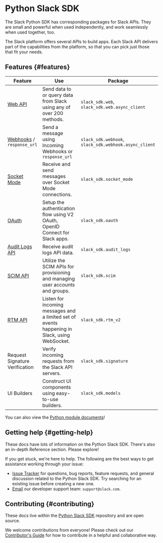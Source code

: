 # Python Slack SDK

The Slack Python SDK has corresponding packages for Slack APIs. They are small and powerful when used independently, and work seamlessly when used together, too.

The Slack platform offers several APIs to build apps. Each Slack API delivers part of the capabilities from the platform, so that you can pick just those that fit your needs.

## Features {#features}

| Feature | Use | Package |
|---|---|---|
| [Web API](/python-slack-sdk/web)  | Send data to or query data from Slack using any of over 200 methods. | `slack_sdk.web`, `slack_sdk.web.async_client` |
| [Webhooks](/python-slack-sdk/webhooks) / `response_url`  | Send a message using Incoming Webhooks or `response_url` | `slack_sdk.webhook`, `slack_sdk.webhook.async_client`  |
| [Socket Mode](/python-slack-sdk/socket-mode) | Receive and send messages over Socket Mode connections. | `slack_sdk.socket_mode`  |
| [OAuth](/python-slack-sdk/oauth)  | Setup the authentication flow using V2 OAuth, OpenID Connect for Slack apps.  | `slack_sdk.oauth` |
| [Audit Logs API](/python-slack-sdk/audit-logs)   | Receive audit logs API data. | `slack_sdk.audit_logs` |
| [SCIM API](/python-slack-sdk/scim)  | Utilize the SCIM APIs for provisioning and managing user accounts and groups.   | `slack_sdk.scim` |
| [RTM API](/python-slack-sdk/rtm) | Listen for incoming messages and a limited set of events happening in Slack, using WebSocket. | `slack_sdk.rtm_v2` |
| Request Signature Verification | Verify incoming requests from the Slack API servers. | `slack_sdk.signature` |
| UI Builders | Construct UI components using easy-to-use builders.   | `slack_sdk.models` |

You can also view the [Python module documents](https://tools.slack.dev/python-slack-sdk/api-docs/slack_sdk/)!

## Getting help {#getting-help}

These docs have lots of information on the Python Slack SDK. There's also an in-depth Reference section. Please explore!

If you get stuck, we're here to help. The following are the best ways to get assistance working through your issue:

* [Issue Tracker](http://github.com/slackapi/python-slack-sdk/issues) for questions, bug reports, feature requests, and general discussion related to the Python Slack SDK. Try searching for an existing issue before creating a new one.
* [Email](mailto:support@slack.com) our developer support team: `support@slack.com`.

## Contributing {#contributing}

These docs live within the [Python Slack SDK](https://github.com/slackapi/python-slack-sdk) repository and are open source.

We welcome contributions from everyone! Please check out our [Contributor's Guide](https://github.com/slackapi/python-slack-sdk/blob/main/.github/contributing.md) for how to contribute in a helpful and collaborative way.
